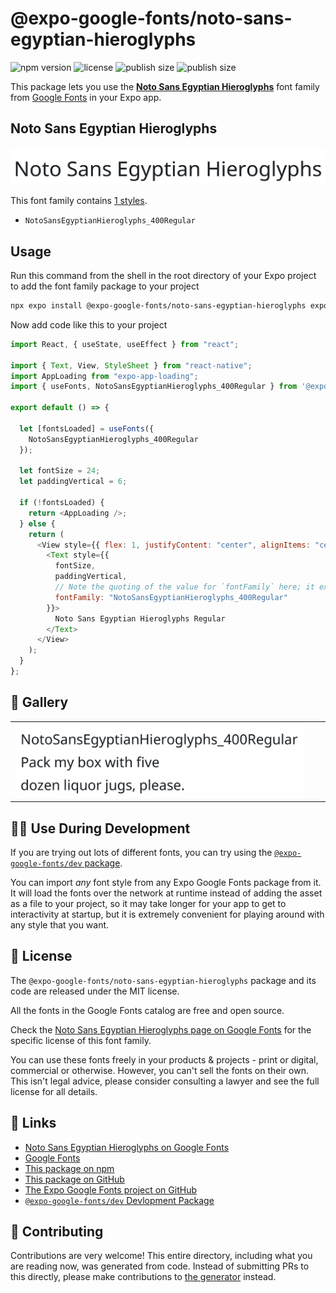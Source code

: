 # @expo-google-fonts/noto-sans-egyptian-hieroglyphs

![npm version](https://flat.badgen.net/npm/v/@expo-google-fonts/noto-sans-egyptian-hieroglyphs)
![license](https://flat.badgen.net/github/license/expo/google-fonts)
![publish size](https://flat.badgen.net/packagephobia/install/@expo-google-fonts/noto-sans-egyptian-hieroglyphs)
![publish size](https://flat.badgen.net/packagephobia/publish/@expo-google-fonts/noto-sans-egyptian-hieroglyphs)

This package lets you use the [**Noto Sans Egyptian Hieroglyphs**](https://fonts.google.com/specimen/Noto+Sans+Egyptian+Hieroglyphs) font family from [Google Fonts](https://fonts.google.com/) in your Expo app.

## Noto Sans Egyptian Hieroglyphs

![Noto Sans Egyptian Hieroglyphs](./font-family.png)

This font family contains [1 styles](#-gallery).

- `NotoSansEgyptianHieroglyphs_400Regular`

## Usage

Run this command from the shell in the root directory of your Expo project to add the font family package to your project

```sh
npx expo install @expo-google-fonts/noto-sans-egyptian-hieroglyphs expo-font expo-app-loading
```

Now add code like this to your project

```js
import React, { useState, useEffect } from "react";

import { Text, View, StyleSheet } from "react-native";
import AppLoading from "expo-app-loading";
import { useFonts, NotoSansEgyptianHieroglyphs_400Regular } from '@expo-google-fonts/noto-sans-egyptian-hieroglyphs';

export default () => {

  let [fontsLoaded] = useFonts({
    NotoSansEgyptianHieroglyphs_400Regular
  });

  let fontSize = 24;
  let paddingVertical = 6;

  if (!fontsLoaded) {
    return <AppLoading />;
  } else {
    return (
      <View style={{ flex: 1, justifyContent: "center", alignItems: "center" }}>
        <Text style={{
          fontSize,
          paddingVertical,
          // Note the quoting of the value for `fontFamily` here; it expects a string!
          fontFamily: "NotoSansEgyptianHieroglyphs_400Regular"
        }}>
          Noto Sans Egyptian Hieroglyphs Regular
        </Text>
      </View>
    );
  }
};
```

## 🔡 Gallery


||||
|-|-|-|
|![NotoSansEgyptianHieroglyphs_400Regular](./NotoSansEgyptianHieroglyphs_400Regular.ttf.png)||||


## 👩‍💻 Use During Development

If you are trying out lots of different fonts, you can try using the [`@expo-google-fonts/dev` package](https://github.com/expo/google-fonts/tree/master/font-packages/dev#readme).

You can import _any_ font style from any Expo Google Fonts package from it. It will load the fonts over the network at runtime instead of adding the asset as a file to your project, so it may take longer for your app to get to interactivity at startup, but it is extremely convenient for playing around with any style that you want.


## 📖 License

The `@expo-google-fonts/noto-sans-egyptian-hieroglyphs` package and its code are released under the MIT license.

All the fonts in the Google Fonts catalog are free and open source.

Check the [Noto Sans Egyptian Hieroglyphs page on Google Fonts](https://fonts.google.com/specimen/Noto+Sans+Egyptian+Hieroglyphs) for the specific license of this font family.

You can use these fonts freely in your products & projects - print or digital, commercial or otherwise. However, you can't sell the fonts on their own. This isn't legal advice, please consider consulting a lawyer and see the full license for all details.

## 🔗 Links

- [Noto Sans Egyptian Hieroglyphs on Google Fonts](https://fonts.google.com/specimen/Noto+Sans+Egyptian+Hieroglyphs)
- [Google Fonts](https://fonts.google.com/)
- [This package on npm](https://www.npmjs.com/package/@expo-google-fonts/noto-sans-egyptian-hieroglyphs)
- [This package on GitHub](https://github.com/expo/google-fonts/tree/master/font-packages/noto-sans-egyptian-hieroglyphs)
- [The Expo Google Fonts project on GitHub](https://github.com/expo/google-fonts)
- [`@expo-google-fonts/dev` Devlopment Package](https://github.com/expo/google-fonts/tree/master/font-packages/dev)

## 🤝 Contributing

Contributions are very welcome! This entire directory, including what you are reading now, was generated from code. Instead of submitting PRs to this directly, please make contributions to [the generator](https://github.com/expo/google-fonts/tree/master/packages/generator) instead.
